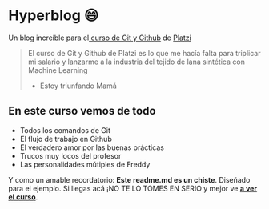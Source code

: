 # Hyperblog :smile:
Un blog increíble para el[ curso de Git y Github](https://platzi.com/cursos/git-github/ " curso de Git y Github") de [Platzi](https://platzi.com/ "Platzi")
> El curso de Git y Github de Platzi es lo que me hacía falta para triplicar mi salario y lanzarme a la industria del tejido de lana sintética con Machine Learning
> - Estoy triunfando Mamá

## En este curso vemos de todo
* Todos los comandos de Git
* El flujo de trabajo en Github
* El verdadero amor por las buenas prácticas
* Trucos muy locos del profesor
* Las personalidades mútiples de Freddy

Y como un amable recordatorio: **Este readme.md es un chiste**.  Diseñado para el ejemplo. Si llegas acá ¡NO TE LO TOMES EN SERIO y mejor ve [**a ver el curso**](https://platzi.com/cursos/git-github/ "a ver el curso").
